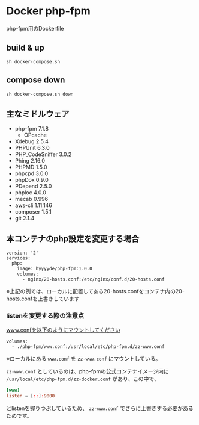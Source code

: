 Docker php-fpm
====

php-fpm用のDockerfile



## build & up

```
sh docker-compose.sh
```



## compose down

```
sh docker-compose.sh down
```



## 主なミドルウェア

- php-fpm 7.1.8
  - OPcache
- Xdebug 2.5.4
- PHPUnit 6.3.0
- PHP_CodeSniffer 3.0.2
- Phing 2.16.0
- PHPMD 1.5.0
- phpcpd 3.0.0
- phpDox 0.9.0
- PDepend 2.5.0
- phploc 4.0.0
- mecab 0.996
- aws-cli 1.11.146
- composer 1.5.1
- git 2.1.4




## 本コンテナのphp設定を変更する場合

```
version: '2'
services:
  php:
    image: hyyyyde/php-fpm:1.0.0
    volumes:
      - nginx/20-hosts.conf:/etc/nginx/conf.d/20-hosts.conf
```

※上記の例では、ローカルに配置してある20-hosts.confをコンテナ内の20-hosts.confを上書きしています



### listenを変更する際の注意点

www.confを以下のようにマウントしてください

```
volumes:
  - ./php-fpm/www.conf:/usr/local/etc/php-fpm.d/zz-www.conf
```

※ローカルにある `www.conf` を `zz-www.conf` にマウントしている。　　

`zz-www.conf` としているのは、php-fpmの公式コンテナイメージ内に  
`/usr/local/etc/php-fpm.d/zz-docker.conf` があり、この中で、

```zz-docker.conf
[www]
listen = [::]:9000
```

とlistenを握りつぶしているため、 `zz-www.conf` でさらに上書きする必要があるためです。